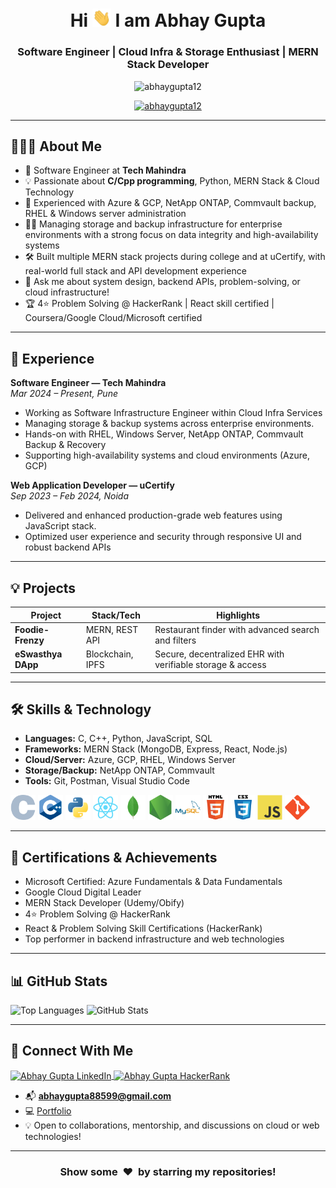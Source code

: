 <h1 align="center">Hi <img src="https://raw.githubusercontent.com/ABSphreak/ABSphreak/master/gifs/Hi.gif" width="30px"> I am Abhay Gupta</h1>
<h3 align="center">Software Engineer | Cloud Infra & Storage Enthusiast | MERN Stack Developer</h3>

<p align="center">
  <img src="https://komarev.com/ghpvc/?username=abhaygupta12&label=Profile%20views&color=0e75b6&style=flat" alt="abhaygupta12" />
</p>

<p align="center">
  <a href="https://github.com/ryo-ma/github-profile-trophy">
    <img src="https://github-profile-trophy.vercel.app/?username=abhaygupta12&theme=juicyfresh" alt="abhaygupta12" />
  </a>
</p>

---

## 👨🏻‍💻 About Me

- 🔭 Software Engineer at **Tech Mahindra**
- 💡 Passionate about **C/Cpp programming**, Python, MERN Stack & Cloud Technology
- 🚀 Experienced with Azure & GCP, NetApp ONTAP, Commvault backup, RHEL & Windows server administration
- 👨‍💼 Managing storage and backup infrastructure for enterprise environments with a strong focus on data integrity and high-availability systems
- 🛠️ Built multiple MERN stack projects during college and at uCertify, with real-world full stack and API development experience
- 💬 Ask me about system design, backend APIs, problem-solving, or cloud infrastructure!
- 🏆 4⭐ Problem Solving @ HackerRank | React skill certified | Coursera/Google Cloud/Microsoft certified

---

## 💼 Experience

**Software Engineer — Tech Mahindra**  
*Mar 2024 – Present, Pune*  
- Working as Software Infrastructure Engineer within Cloud Infra Services
- Managing storage & backup systems across enterprise environments.
- Hands-on with RHEL, Windows Server, NetApp ONTAP, Commvault Backup & Recovery
- Supporting high-availability systems and cloud environments (Azure, GCP)

**Web Application Developer — uCertify**  
*Sep 2023 – Feb 2024, Noida*  
- Delivered and enhanced production-grade web features using JavaScript stack.
- Optimized user experience and security through responsive UI and robust backend APIs

---

## 💡 Projects

| Project           | Stack/Tech                        | Highlights                                    |
|-------------------|-----------------------------------|-----------------------------------------------|
| **Foodie-Frenzy** | MERN, REST API                    | Restaurant finder with advanced search and filters |
| **eSwasthya DApp**| Blockchain, IPFS                  | Secure, decentralized EHR with verifiable storage & access |

---

## 🛠️ Skills & Technology

- **Languages:** C, C++, Python, JavaScript, SQL
- **Frameworks:** MERN Stack (MongoDB, Express, React, Node.js)
- **Cloud/Server:** Azure, GCP, RHEL, Windows Server
- **Storage/Backup:** NetApp ONTAP, Commvault
- **Tools:** Git, Postman, Visual Studio Code

<p align="left">
  <img src="https://raw.githubusercontent.com/devicons/devicon/master/icons/c/c-original.svg" width="40"/>
  <img src="https://raw.githubusercontent.com/devicons/devicon/master/icons/cplusplus/cplusplus-original.svg" width="40"/>
  <img src="https://raw.githubusercontent.com/devicons/devicon/master/icons/python/python-original.svg" width="40"/>
  <img src="https://raw.githubusercontent.com/devicons/devicon/master/icons/react/react-original.svg" width="40"/>
  <img src="https://raw.githubusercontent.com/devicons/devicon/master/icons/mongodb/mongodb-original.svg" width="40"/>
  <img src="https://raw.githubusercontent.com/devicons/devicon/master/icons/nodejs/nodejs-original.svg" width="40"/>
  <img src="https://raw.githubusercontent.com/devicons/devicon/master/icons/mysql/mysql-original-wordmark.svg" width="40"/>
  <img src="https://raw.githubusercontent.com/devicons/devicon/master/icons/html5/html5-original-wordmark.svg" width="40"/>
  <img src="https://raw.githubusercontent.com/devicons/devicon/master/icons/css3/css3-original-wordmark.svg" width="40"/>
  <img src="https://raw.githubusercontent.com/devicons/devicon/master/icons/javascript/javascript-original.svg" width="40"/>
  <img src="https://raw.githubusercontent.com/devicons/devicon/master/icons/git/git-original.svg" width="40"/>
</p>

---

## 🎯 Certifications & Achievements

- Microsoft Certified: Azure Fundamentals & Data Fundamentals
- Google Cloud Digital Leader
- MERN Stack Developer (Udemy/Obify)
- 4⭐ Problem Solving @ HackerRank
- React & Problem Solving Skill Certifications (HackerRank)
- Top performer in backend infrastructure and web technologies

---

## 📊 GitHub Stats

<p align="left">
  <img src="https://github-readme-stats.vercel.app/api/top-langs?username=abhaygupta12&show_icons=true&locale=en&layout=compact&theme=dark" alt="Top Languages" />
  <img src="https://github-readme-stats.vercel.app/api?username=abhaygupta12&show_icons=true&locale=en&theme=onedark" alt="GitHub Stats" />
</p>

---

## 🤝 Connect With Me

<p align="left">
  <a href="https://www.linkedin.com/in/abhay-gupta-278529197" target="blank">
    <img align="center" src="https://raw.githubusercontent.com/rahuldkjain/github-profile-readme-generator/6253936f99716cd30c07055d5d10e9332af37171/src/images/icons/Social/linked-in-alt.svg" alt="Abhay Gupta LinkedIn" height="30" width="40" />
  </a>
  <a href="https://www.hackerrank.com/abhaygupta88599" target="blank">
    <img align="center" src="https://raw.githubusercontent.com/rahuldkjain/github-profile-readme-generator/6253936f99716cd30c07055d5d10e9332af37171/src/images/icons/Social/hackerrank.svg" alt="Abhay Gupta HackerRank" height="30" width="40" />
  </a>
</p>

- 📬 **abhaygupta88599@gmail.com**
- 💻 [Portfolio](https://abhaygupta12.github.io/portfolio-site_abhay.co.in/)
- 💡 Open to collaborations, mentorship, and discussions on cloud or web technologies!

---

<h3 align="center">Show some &nbsp;❤️&nbsp; by starring my repositories!</h3>
